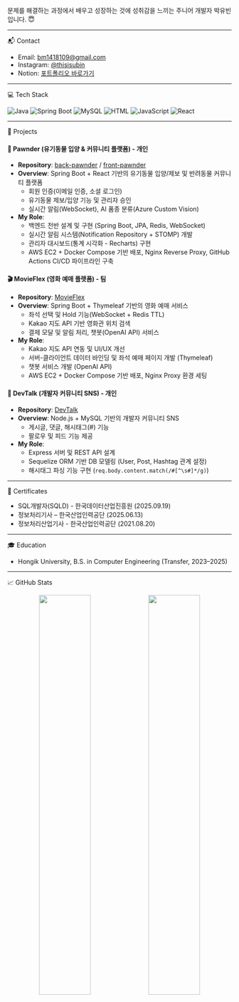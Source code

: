 문제를 해결하는 과정에서 배우고 성장하는 것에 성취감을 느끼는 주니어 개발자 박유빈입니다. 😇

----

📬 Contact

- Email: bm1418109@gmail.com  
- Instagram: [@thisisubin](https://www.instagram.com/thisisubin/)  
- Notion: [포트폴리오 바로가기](https://www.notion.so/About-Me-1d89ed8559368030b68fe4c8f6710750?source=copy_link)

----

💻 Tech Stack

![Java](https://img.shields.io/badge/Java-007396?style=flat&logo=java&logoColor=white)
![Spring Boot](https://img.shields.io/badge/Spring%20Boot-6DB33F?style=flat&logo=springboot&logoColor=white)
![MySQL](https://img.shields.io/badge/MySQL-4479A1?style=flat&logo=mysql&logoColor=white)
![HTML](https://img.shields.io/badge/HTML-E34F26?style=flat&logo=html5&logoColor=white)
![JavaScript](https://img.shields.io/badge/JavaScript-F7DF1E?style=flat&logo=javascript&logoColor=black) 
![React](https://img.shields.io/badge/React-20232A?style=flat&logo=react&logoColor=61DAFB)
<!-- 추가 스택은 필요 시 주석 해제 -->
<!-- ![JSP](https://img.shields.io/badge/JSP-007396?style=flat&logo=java&logoColor=white)
![Python](https://img.shields.io/badge/Python-3776AB?style=flat&logo=python&logoColor=white)
![Thymeleaf](https://img.shields.io/badge/Thymeleaf-005F0F?style=flat&logo=thymeleaf&logoColor=white) 
![JPA](https://img.shields.io/badge/JPA-59666C?style=flat&logo=hibernate&logoColor=white)
![CSS](https://img.shields.io/badge/CSS-1572B6?style=flat&logo=css3&logoColor=white)
![Hibernate](https://img.shields.io/badge/Hibernate-59666C?style=flat&logo=hibernate&logoColor=white)
![Kotlin](https://img.shields.io/badge/Kotlin-7F52FF?style=flat&logo=kotlin&logoColor=white) -->

----

📂 Projects

#### 🐾 Pawnder (유기동물 입양 & 커뮤니티 플랫폼) **- 개인**  
- **Repository**: [back-pawnder](https://github.com/thisisubin/back-pawnder) / [front-pawnder](https://github.com/thisisubin/front-pawnder)  
- **Overview**: Spring Boot + React 기반의 유기동물 입양/제보 및 반려동물 커뮤니티 플랫폼  
  - 회원 인증(이메일 인증, 소셜 로그인)  
  - 유기동물 제보/입양 기능 및 관리자 승인  
  - 실시간 알림(WebSocket), AI 품종 분류(Azure Custom Vision)  
- **My Role**:  
  - 백엔드 전반 설계 및 구현 (Spring Boot, JPA, Redis, WebSocket)  
  - 실시간 알림 시스템(Notification Repository + STOMP) 개발  
  - 관리자 대시보드(통계 시각화 - Recharts) 구현  
  - AWS EC2 + Docker Compose 기반 배포, Nginx Reverse Proxy, GitHub Actions CI/CD 파이프라인 구축  

#### 🎬 MovieFlex (영화 예매 플랫폼) **- 팀**  
- **Repository**: [MovieFlex](https://github.com/FullStackStudy/movie.git)  
- **Overview**: Spring Boot + Thymeleaf 기반의 영화 예매 서비스  
  - 좌석 선택 및 Hold 기능(WebSocket + Redis TTL)  
  - Kakao 지도 API 기반 영화관 위치 검색  
  - 결제 모달 및 알림 처리, 챗봇(OpenAI API) 서비스  
- **My Role**:  
  - Kakao 지도 API 연동 및 UI/UX 개선  
  - 서버-클라이언트 데이터 바인딩 및 좌석 예매 페이지 개발 (Thymeleaf)  
  - 챗봇 서비스 개발 (OpenAI API)  
  - AWS EC2 + Docker Compose 기반 배포, Nginx Proxy 환경 세팅  

#### 💬 DevTalk (개발자 커뮤니티 SNS) **- 개인**  
- **Repository**: [DevTalk](https://github.com/thisisubin/DevTalk)  
- **Overview**: Node.js + MySQL 기반의 개발자 커뮤니티 SNS  
  - 게시글, 댓글, 해시태그(#) 기능  
  - 팔로우 및 피드 기능 제공  
- **My Role**:  
  - Express 서버 및 REST API 설계  
  - Sequelize ORM 기반 DB 모델링 (User, Post, Hashtag 관계 설정)  
  - 해시태그 파싱 기능 구현 (`req.body.content.match(/#[^\s#]*/g)`)  

----

📄 Certificates

- SQL개발자(SQLD) - 한국데이터산업진흥원 (2025.09.19)  
- 정보처리기사 – 한국산업인력공단 (2025.06.13)  
- 정보처리산업기사 - 한국산업인력공단 (2021.08.20)  

----

🎓 Education

- Hongik University, B.S. in Computer Engineering (Transfer, 2023–2025)

----

📈 GitHub Stats

<p align="center">
  <img src="https://github-readme-stats.vercel.app/api?username=thisisubin&show_icons=true&include_all_commits=true&count_private=true&theme=tokyonight&hide_border=true" width="48%"/>
  <img src="https://github-readme-stats.vercel.app/api/top-langs/?username=thisisubin&layout=compact&theme=tokyonight&hide_border=true" width="48%"/>
</p>
